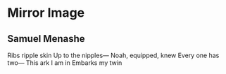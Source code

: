 # Mirror Image
## Samuel Menashe
Ribs ripple skin
Up to the nipples—
Noah, equipped, knew
Every one has two—
This ark I am in
Embarks my twin